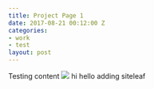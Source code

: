 ```yaml
---
title: Project Page 1
date: 2017-08-21 00:12:00 Z
categories:
- work
- test
layout: post
---
```


Testing content <img src="http://freight.cargocollective.com/w/1778/q/94/i/429bb3f7c369695d24b67b30640e736c606cc3d1dbb6c0e34e434f3e1f058213/takeyour1.jpg"/> hi hello adding siteleaf

[jekyll-docs]: https://jekyllrb.com/docs/home
[jekyll-gh]:   https://github.com/jekyll/jekyll
[jekyll-talk]: https://talk.jekyllrb.com/
